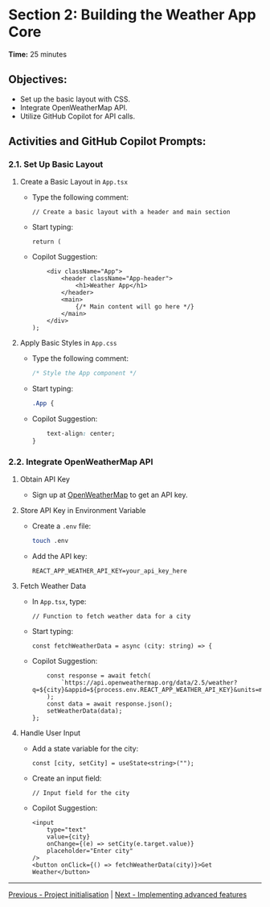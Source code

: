 # Section 2: Building the Weather App Core

**Time:** 25 minutes


## Objectives:

*   Set up the basic layout with CSS.
*   Integrate OpenWeatherMap API.
*   Utilize GitHub Copilot for API calls.


## Activities and GitHub Copilot Prompts:


### 2.1. Set Up Basic Layout

1.  Create a Basic Layout in `App.tsx`
    *   Type the following comment:
        ```tsx
        // Create a basic layout with a header and main section
        ```
    *   Start typing:
        ```tsx
        return (
        ```
    *   Copilot Suggestion:
        ```tsx
            <div className="App">
                <header className="App-header">
                    <h1>Weather App</h1>
                </header>
                <main>
                    {/* Main content will go here */}
                </main>
            </div>
        );
        ```
        
2.  Apply Basic Styles in `App.css`
    *   Type the following comment:
        ```css
        /* Style the App component */
        ```
    *   Start typing:
        ```css
        .App {
        ```
    *   Copilot Suggestion:
        ```css
            text-align: center;
        }
        ```


### 2.2. Integrate OpenWeatherMap API

1.  Obtain API Key
    *   Sign up at [OpenWeatherMap](https://openweathermap.org/) to get an API key.

2.  Store API Key in Environment Variable
    *   Create a `.env` file:
        ```bash
        touch .env
        ```
    *   Add the API key:
        ```env
        REACT_APP_WEATHER_API_KEY=your_api_key_here
        ```
        
3.  Fetch Weather Data
    *   In `App.tsx`, type:
        ```tsx
        // Function to fetch weather data for a city
        ```
    *   Start typing:
        ```tsx
        const fetchWeatherData = async (city: string) => {
        ```
    *   Copilot Suggestion:
        ```tsx
            const response = await fetch(
                `https://api.openweathermap.org/data/2.5/weather?q=${city}&appid=${process.env.REACT_APP_WEATHER_API_KEY}&units=metric`
            );
            const data = await response.json();
            setWeatherData(data);
        };
        ```
        
4.  Handle User Input
    *   Add a state variable for the city:
        ```tsx
        const [city, setCity] = useState<string>("");
        ```
    *   Create an input field:
        ```tsx
        // Input field for the city
        ```
    *   Copilot Suggestion:
        ```tsx
        <input
            type="text"
            value={city}
            onChange={(e) => setCity(e.target.value)}
            placeholder="Enter city"
        />
        <button onClick={() => fetchWeatherData(city)}>Get Weather</button>
        ```

---------------
[Previous - Project initialisation](./01-project-initialisation.md) | [Next - Implementing advanced features](./03-implementing-advanced-features.md)